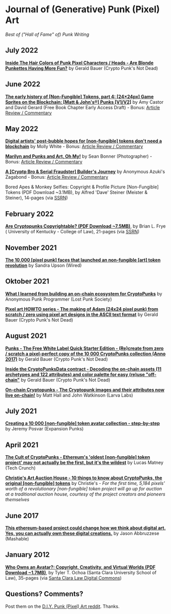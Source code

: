 # Journal of (Generative) Punk (Pixel) Art

_Best of ("Hall of Fame" of) Punk Writing_


## July 2022

[**Inside The Hair Colors of Punk Pixel Characters / Heads - Are Blonde Punkettes Having More Fun?**](https://github.com/cryptopunksnotdead/punks.spritesheet/tree/master/hair-colors) by Gerald Bauer (Crypto Punk's Not Dead)


## June 2022

[**The early history of [Non-Fungible] Tokens, part 4: [24×24px] Game Sprites on the Blockchain: [Matt & John's®] Punks [V1/V2]**](https://davidgerard.co.uk/blockchain/2022/06/16/the-early-history-of-nfts-part-4-game-sprites-on-the-blockchain-cryptopunks/) by Amy Castor and David Gerard  (Free Book Chapter Early Access Draft) -
Bonus: [Article Review / Commentary](https://old.reddit.com/r/CryptoPunksDev/comments/veaj59/book_history_corner_free_draft_of_the_prehistory/)



## May 2022

[**Digital artists' post-bubble hopes for [non-fungible] tokens don't need a blockchain**](https://blog.mollywhite.net/digital-artists-post-bubble-hopes-for-nfts-dont-need-a-blockchain/) by Molly White - 
Bonus: [Article Review / Commentary](https://old.reddit.com/r/CryptoPunksDev/comments/uo1rrs/selling_digital_art_ownership_certified_without/)


[**Marilyn and Punks and Art, Oh My!**](https://blog.seanbonner.com/2022/05/21/marilyn-and-punks-and-art-oh-my/) by Sean Bonner (Photographer) - Bonus: [Article Review / Commentary](https://old.reddit.com/r/CryptoPunksDev/comments/v3exbi/hi_im_sean_bonner_a_crypto_bro_pumping_shilling/)


[**A [Cryptp Bro & Serial Fraudster] Builder's Journey**](https://mirror.xyz/0x1Cb8332607fba6A780DdE78584AD3BFD1eEB1E40/yG8rI1lpQGLPhZch0kjxYRjKTtA9rAL51zg-ZrURyAc) by Anonymous Azuki's Zagabond  - 
Bonus: [Article Review / Commentary](https://old.reddit.com/r/CryptoPunksDev/comments/umkliy/update_on_og_original_gangsta_phunk_creator_a/)

Bored Apes & Monkey Selfies: Copyright & Profile Picture [Non-Fungible] Tokens (PDF Download ~3.1MB), 
by Alfred 'Dave' Steiner (Meister & Steiner), 14-pages (via [SSRN](https://papers.ssrn.com/sol3/papers.cfm?abstract_id=4116638))



## February 2022

[**Are Cryptopunks Copyrightable? (PDF Download ~7.5MB)**](https://github.com/cryptopunksnotdead/punks.journal/raw/master/are-cryptopunks-copyrightable.pdf), by Brian L. Frye ( 
University of Kentucky - College of Law), 21-pages  (via [SSRN](https://papers.ssrn.com/sol3/papers.cfm?abstract_id=4029323))



## November 2021

[**The 10,000 [pixel punk] faces that launched an non-fungible [art] token revolution**](https://wired.com/story/the-10000-faces-that-launched-an-nft-revolution/) by Sandra Upson (Wired)


## Oktober 2021

[**What I learned from building an on-chain ecosystem for CryptoPunks**](https://lostpunks.medium.com/what-i-learned-from-building-an-on-chain-ecosystem-for-cryptopunks-7bdd6e2dd064)
by Anonymous Punk Programmer (Lost Punk Society)

[**Pixel art HOWTO series - The making of Adam (24x24 pixel punk) from scratch / zero using pixel art designs in the ASCII text format**](https://github.com/pixelartexchange/pixelart.howto/tree/master/adam) 
by Gerald Bauer (Crypto Punk's Not Dead)


<!--
## September 2021
-->

## August 2021

[**Punks - The Free White Label Quick Starter Edition - (Re)create from zero / scratch a pixel-perfect copy of the 10 000 CryptoPunks collection (Anno 2017)**](https://github.com/cryptopunksnotdead/punks.whitelabel) by Gerald Bauer (Crypto Punk's Not Dead)

[**Inside the CryptoPunksData contract - Decoding the on-chain assets (11 archetypes and 122 attributes) and color palette for easy (re)use "off-chain"**](https://github.com/cryptopunksnotdead/punks.sandbox/tree/master/punksdata) by Gerald Bauer (Crypto Punk's Not Dead)

[**On-chain Cryptopunks - The Cryptopunk images and their attributes now live on-chain!**](https://www.larvalabs.com/blog/2021-8-18-18-0/on-chain-cryptopunks)
by Matt Hall and John Watkinson (Larva Labs)


## July 2021

[**Creating a 10 000 [non-fungible] token avatar collection - step-by-step**](https://medium.com/geekculture/expansionpunks-welcome-to-the-more-inclusive-punkverse-aa77e675bcf5) 
by Jeremy Posvar (Expansion Punks)


## April 2021

[**The Cult of CryptoPunks - Ethereum's 'oldest [non-fungible] token project' may not actually be the first, but it's the wildest**](https://techcrunch.com/2021/04/08/the-cult-of-cryptopunks/)
by Lucas Matney (Tech Crunch)

[**Christie's Art Auction House - 10 things to know about CryptoPunks, the original [non-fungible] tokens**](https://www.christies.com/features/10-things-to-know-about-CryptoPunks-11569-1.aspx)
by Christie's - _For the first time, 5,184 pixels' worth of a revolutionary [non-fungible] token project will go up for auction at a traditional auction house, courtesy of the project creators and pioneers themselves_


## June 2017

[**This ethereum-based project could change how we think about digital art. Yes, you can actually own these digital creations.**](https://mashable.com/article/cryptopunks-ethereum-art-collectibles)
by Jason Abbruzzese (Mashable)


## January 2012


[**Who Owns an Avatar?: Copyright, Creativity, and Virtual Worlds (PDF Download ~1.7MB)**](https://github.com/cryptopunksnotdead/punks.journal/raw/master/who-owns-an-avatar.pdf),
by Tyler T. Ochoa (Santa Clara University School of Law), 35-pages (via [Santa Clara Law Digital Commons](https://digitalcommons.law.scu.edu/facpubs/801/)) 



## Questions? Comments?

Post them on the [D.I.Y. Punk (Pixel) Art reddit](https://old.reddit.com/r/DIYPunkArt). Thanks.

